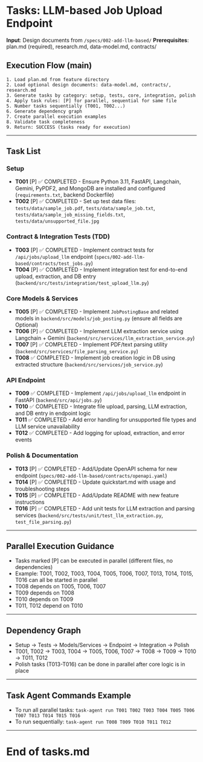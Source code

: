 # Tasks: LLM-based Job Upload Endpoint

**Input**: Design documents from `/specs/002-add-llm-based/`
**Prerequisites**: plan.md (required), research.md, data-model.md, contracts/

## Execution Flow (main)
```
1. Load plan.md from feature directory
2. Load optional design documents: data-model.md, contracts/, research.md
3. Generate tasks by category: setup, tests, core, integration, polish
4. Apply task rules: [P] for parallel, sequential for same file
5. Number tasks sequentially (T001, T002...)
6. Generate dependency graph
7. Create parallel execution examples
8. Validate task completeness
9. Return: SUCCESS (tasks ready for execution)
```

---

## Task List

### Setup
- **T001** [P] ✅ COMPLETED - Ensure Python 3.11, FastAPI, Langchain, Gemini, PyPDF2, and MongoDB are installed and configured (`requirements.txt`, backend Dockerfile)
- **T002** [P] ✅ COMPLETED - Set up test data files: `tests/data/sample_job.pdf`, `tests/data/sample_job.txt`, `tests/data/sample_job_missing_fields.txt`, `tests/data/unsupported_file.jpg`

### Contract & Integration Tests (TDD)
- **T003** [P] ✅ COMPLETED - Implement contract tests for `/api/jobs/upload_llm` endpoint (`specs/002-add-llm-based/contracts/test_jobs.py`)
- **T004** [P] ✅ COMPLETED - Implement integration test for end-to-end upload, extraction, and DB entry (`backend/src/tests/integration/test_upload_llm.py`)

### Core Models & Services
- **T005** [P] ✅ COMPLETED - Implement `JobPostingBase` and related models in `backend/src/models/job_posting.py` (ensure all fields are Optional)
- **T006** [P] ✅ COMPLETED - Implement LLM extraction service using Langchain + Gemini (`backend/src/services/llm_extraction_service.py`)
- **T007** [P] ✅ COMPLETED - Implement PDF/text parsing utility (`backend/src/services/file_parsing_service.py`)
- **T008** ✅ COMPLETED - Implement job creation logic in DB using extracted structure (`backend/src/services/job_service.py`)

### API Endpoint
- **T009** ✅ COMPLETED - Implement `/api/jobs/upload_llm` endpoint in FastAPI (`backend/src/api/jobs.py`)
- **T010** ✅ COMPLETED - Integrate file upload, parsing, LLM extraction, and DB entry in endpoint logic
- **T011** ✅ COMPLETED - Add error handling for unsupported file types and LLM service unavailability
- **T012** ✅ COMPLETED - Add logging for upload, extraction, and error events

### Polish & Documentation
- **T013** [P] ✅ COMPLETED - Add/Update OpenAPI schema for new endpoint (`specs/002-add-llm-based/contracts/openapi.yaml`)
- **T014** [P] ✅ COMPLETED - Update quickstart.md with usage and troubleshooting steps
- **T015** [P] ✅ COMPLETED - Add/Update README with new feature instructions
- **T016** [P] ✅ COMPLETED - Add unit tests for LLM extraction and parsing services (`backend/src/tests/unit/test_llm_extraction.py`, `test_file_parsing.py`)

---

## Parallel Execution Guidance
- Tasks marked [P] can be executed in parallel (different files, no dependencies)
- Example: T001, T002, T003, T004, T005, T006, T007, T013, T014, T015, T016 can all be started in parallel
- T008 depends on T005, T006, T007
- T009 depends on T008
- T010 depends on T009
- T011, T012 depend on T010

---

## Dependency Graph
- Setup → Tests → Models/Services → Endpoint → Integration → Polish
- T001, T002 → T003, T004 → T005, T006, T007 → T008 → T009 → T010 → T011, T012
- Polish tasks (T013-T016) can be done in parallel after core logic is in place

---

## Task Agent Commands Example
- To run all parallel tasks: `task-agent run T001 T002 T003 T004 T005 T006 T007 T013 T014 T015 T016`
- To run sequentially: `task-agent run T008 T009 T010 T011 T012`

---

# End of tasks.md

